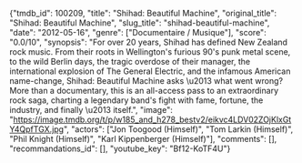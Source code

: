 {"tmdb_id": 100209, "title": "Shihad: Beautiful Machine", "original_title": "Shihad: Beautiful Machine", "slug_title": "shihad-beautiful-machine", "date": "2012-05-16", "genre": ["Documentaire / Musique"], "score": "0.0/10", "synopsis": "For over 20 years, Shihad has defined New Zealand rock music. From their roots in Wellington's furious 90's punk metal scene, to the wild Berlin days, the tragic overdose of their manager, the international explosion of The General Electric, and the infamous American name-change, Shihad: Beautiful Machine asks \u2013 what went wrong?  More than a documentary, this is an all-access pass to an extraordinary rock saga, charting a legendary band's fight with fame, fortune, the industry, and finally \u2013 itself.", "image": "https://image.tmdb.org/t/p/w185_and_h278_bestv2/eikvc4LDV02ZOjKlxGtY4QpfTGX.jpg", "actors": ["Jon Toogood (Himself)", "Tom Larkin (Himself)", "Phil Knight (Himself)", "Karl Kippenberger (Himself)"], "comments": [], "recommandations_id": [], "youtube_key": "Bf12-KoTF4U"}